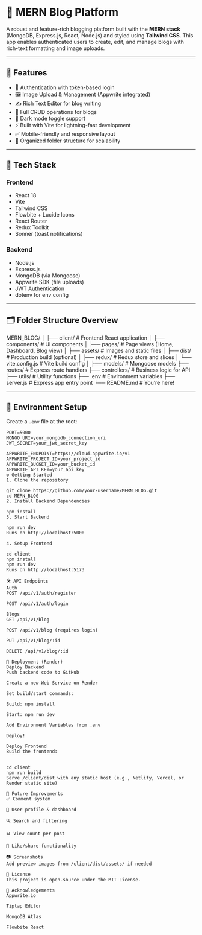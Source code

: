 # 📝 MERN Blog Platform

A robust and feature-rich blogging platform built with the **MERN stack** (MongoDB, Express.js, React, Node.js) and styled using **Tailwind CSS**. This app enables authenticated users to create, edit, and manage blogs with rich-text formatting and image uploads.

---

## 🚀 Features

- 🔐 Authentication with token-based login
- 🖼️ Image Upload & Management (Appwrite integrated)
- ✍️ Rich Text Editor for blog writing
- 📄 Full CRUD operations for blogs
- 🌙 Dark mode toggle support
- ⚡ Built with Vite for lightning-fast development
- ✅ Mobile-friendly and responsive layout
- 📂 Organized folder structure for scalability

---

## 🧠 Tech Stack

### Frontend

- React 18
- Vite
- Tailwind CSS
- Flowbite + Lucide Icons
- React Router
- Redux Toolkit
- Sonner (toast notifications)

### Backend

- Node.js
- Express.js
- MongoDB (via Mongoose)
- Appwrite SDK (file uploads)
- JWT Authentication
- dotenv for env config

---

## 🗂️ Folder Structure Overview

MERN_BLOG/
│
├── client/ # Frontend React application
│ ├── components/ # UI components
│ ├── pages/ # Page views (Home, Dashboard, Blog view)
│ ├── assets/ # Images and static files
│ ├── dist/ # Production build (optional)
│ ├── redux/ # Redux store and slices
│ └── vite.config.js # Vite build config
│
├── models/ # Mongoose models
├── routes/ # Express route handlers
├── controllers/ # Business logic for API
├── utils/ # Utility functions
├── .env # Environment variables
├── server.js # Express app entry point
└── README.md # You’re here!

---

## 🔐 Environment Setup

Create a `.env` file at the root:

```env
PORT=5000
MONGO_URI=your_mongodb_connection_uri
JWT_SECRET=your_jwt_secret_key

APPWRITE_ENDPOINT=https://cloud.appwrite.io/v1
APPWRITE_PROJECT_ID=your_project_id
APPWRITE_BUCKET_ID=your_bucket_id
APPWRITE_API_KEY=your_api_key
⚙️ Getting Started
1. Clone the repository

git clone https://github.com/your-username/MERN_BLOG.git
cd MERN_BLOG
2. Install Backend Dependencies

npm install
3. Start Backend

npm run dev
Runs on http://localhost:5000

4. Setup Frontend

cd client
npm install
npm run dev
Runs on http://localhost:5173

🛠️ API Endpoints
Auth
POST /api/v1/auth/register

POST /api/v1/auth/login

Blogs
GET /api/v1/blog

POST /api/v1/blog (requires login)

PUT /api/v1/blog/:id

DELETE /api/v1/blog/:id

🧪 Deployment (Render)
Deploy Backend
Push backend code to GitHub

Create a new Web Service on Render

Set build/start commands:

Build: npm install

Start: npm run dev

Add Environment Variables from .env

Deploy!

Deploy Frontend
Build the frontend:


cd client
npm run build
Serve /client/dist with any static host (e.g., Netlify, Vercel, or Render static site)

🧰 Future Improvements
✅ Comment system

🧑 User profile & dashboard

🔍 Search and filtering

📊 View count per post

💬 Like/share functionality

📷 Screenshots
Add preview images from /client/dist/assets/ if needed

📄 License
This project is open-source under the MIT License.

🙌 Acknowledgements
Appwrite.io

Tiptap Editor

MongoDB Atlas

Flowbite React

```
